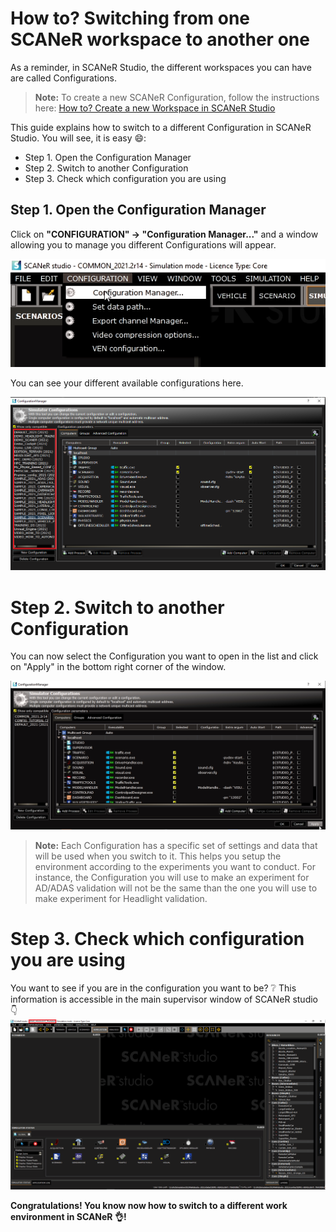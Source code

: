 # How to? Switching from one SCANeR workspace to another one

As a reminder, in SCANeR Studio, the different workspaces you can have are called Configurations. 
> **Note:** To create a new SCANeR Configuration, follow the instructions here: [How to? Create a new Workspace in SCANeR Studio](../HT_Create_custom_work_environment/HT_Create_A_New_Workspace.md)

This guide explains how to switch to a different Configuration in SCANeR Studio. You will see, it is easy :smile::
- Step 1. Open the Configuration Manager
- Step 2. Switch to another Configuration
- Step 3. Check which configuration you are using

## Step 1. Open the Configuration Manager

​Click on **"CONFIGURATION" -> "Configuration Manager..."** and a window allowing you to manage you different Configurations will appear.

![](./assets/configurationManagerAccess.png)

​You can see your different available configurations here.

![](./assets/configurationAvailable.png)

# Step 2. Switch to another Configuration

​You can now select the Configuration you want to open in the list and click on "Apply" in the bottom right corner of the window.

![Configuration Manager](./assets/configurationManagerApply.png)
> **Note:** Each Configuration has a specific set of settings and data that will be used when you switch to it. This helps you setup the environment according to the experiments you want to conduct. For instance, the Configuration you will use to make an experiment for AD/ADAS validation will not be the same than the one you will use to make experiment for Headlight validation.


# Step 3. Check which configuration you are using

You want to see if you are in the configuration you want to be? :grey_question:
This information is accessible in the main supervisor window of SCANeR studio :point_down:
![](./assets/configuration_YouAre.png)

**Congratulations! You know now how to switch to a different work environment in SCANeR :ok_hand:!**
